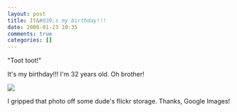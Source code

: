 ```yaml
---
layout: post
title: It&#039;s my birthday!!!
date: 2006-01-23 10:35
comments: true
categories: []
---
```

"Toot toot!"

It's my birthday!!! I'm 32 years old. Oh brother!

<img src="http://static.flickr.com/22/35841497_f33cbeb6fa_m.jpg" />

I gripped that photo off some dude's flickr storage. Thanks, Google Images!
